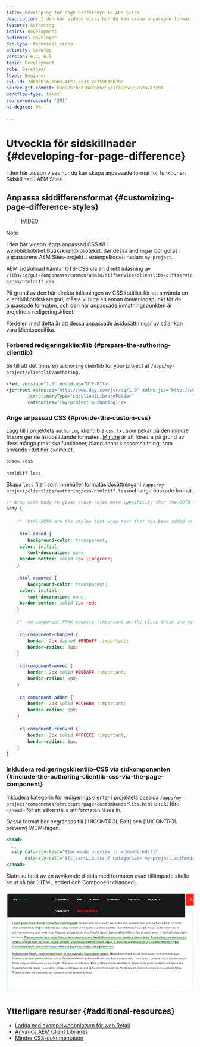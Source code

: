 ```yaml
---
title: Developing for Page Difference in AEM Sites
description: I den här videon visas hur du kan skapa anpassade format för funktionen Sidskillnad i AEM Sites.
feature: Authoring
topics: development
audience: developer
doc-type: technical video
activity: develop
version: 6.4, 6.5
topic: Development
role: Developer
level: Beginner
exl-id: 7d600b16-bbb3-4f21-ae33-4df59b1bb39d
source-git-commit: b3e9251bdb18a008be95c1fa9e5c79252a74fc98
workflow-type: tm+mt
source-wordcount: '291'
ht-degree: 0%

---
```


# Utveckla för sidskillnader {#developing-for-page-difference}

I den här videon visas hur du kan skapa anpassade format för funktionen Sidskillnad i AEM Sites.

## Anpassa siddifferensformat {#customizing-page-difference-styles}

>[!VIDEO](https://video.tv.adobe.com/v/18871?quality=12&learn=on)

>[!NOTE]
>
>I den här videon läggs anpassad CSS till i webbbiblioteket.Butiksklientbiblioteket, där dessa ändringar bör göras i anpassarens AEM Sites-projekt. i exempelkoden nedan: `my-project`.

AEM sidskillnad hämtar OTB-CSS via en direkt inläsning av `/libs/cq/gui/components/common/admin/diffservice/clientlibs/diffservice/css/htmldiff.css`.

På grund av den här direkta inläsningen av CSS i stället för att använda en klientbibliotekskategori, måste vi hitta en annan inmatningspunkt för de anpassade formaten, och den här anpassade inmatningspunkten är projektets redigeringsklient.

Fördelen med detta är att dessa anpassade åsidosättningar av stilar kan vara klientspecifika.

### Förbered redigeringsklientlib {#prepare-the-authoring-clientlib}

Se till att det finns en `authoring` clientlib for your project at `/apps/my-project/clientlib/authoring.`

```xml
<?xml version="1.0" encoding="UTF-8"?>
<jcr:root xmlns:cq="http://www.day.com/jcr/cq/1.0" xmlns:jcr="http://www.jcp.org/jcr/1.0"
        jcr:primaryType="cq:ClientLibraryFolder"
        categories="[my-project.authoring]"/>
```

### Ange anpassad CSS {#provide-the-custom-css}

Lägg till i projektets `authoring` klientlib a `css.txt` som pekar på den mindre fil som ger de åsidosättande formaten. [Mindre](https://lesscss.org/) är att föredra på grund av dess många praktiska funktioner, bland annat klassomslutning, som används i det här exemplet.

```shell
base=./css

htmldiff.less
```

Skapa `less` filen som innehåller formatåsidosättningar i `/apps/my-project/clientlibs/authoring/css/htmldiff.less`och ange önskade format.

```css
/* Wrap with body to gives these rules more specificity than the OOTB */
body {

    /* .html-XXXX are the styles that wrap text that has been added or removed */

    .html-added {
        background-color: transparent;
     color: initial;
        text-decoration: none;
     border-bottom: solid 2px limegreen;
    }

    .html-removed {
        background-color: transparent;
     color: initial;
        text-decoration: none;
     border-bottom: solid 2px red;
    }

    /* .cq-component-XXXX require !important as the class these are overriding uses it. */

    .cq-component-changed {
        border: 2px dashed #B9DAFF !important;
        border-radius: 8px;
    }
    
    .cq-component-moved {
        border: 2px solid #B9DAFF !important;
        border-radius: 8px;
    }

    .cq-component-added {
        border: 2px solid #CCEBB8 !important;
        border-radius: 8px;
    }

    .cq-component-removed {
        border: 2px solid #FFCCCC !important;
        border-radius: 8px;
    }
}
```

### Inkludera redigeringsklientlib-CSS via sidkomponenten {#include-the-authoring-clientlib-css-via-the-page-component}

Inkludera kategorin för redigeringsklienter i projektets bassida `/apps/my-project/components/structure/page/customheaderlibs.html` direkt före `</head>` för att säkerställa att formaten läses in.

Dessa format bör begränsas till [!UICONTROL Edit] och [!UICONTROL preview] WCM-lägen.

```xml
<head>
  ...
  <sly data-sly-test="${wcmmode.preview || wcmmode.edit}" 
       data-sly-call="${clientLib.css @ categories='my-project.authoring'}"/>
</head>
```

Slutresultatet av en avvikande d-sida med formaten ovan tillämpade skulle se ut så här (HTML added och Component changed).

![Sidskillnad](assets/page-diff.png)

## Ytterligare resurser {#additional-resources}

* [Ladda ned exempelwebbplatsen för web.Retail](https://github.com/Adobe-Marketing-Cloud/aem-sample-we-retail/releases)
* [Använda AEM Client Libraries](https://helpx.adobe.com/experience-manager/6-5/sites/developing/using/clientlibs.html)
* [Mindre CSS-dokumentation](https://lesscss.org/)
